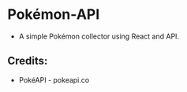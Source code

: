 # Pokémon-API

* A simple Pokémon collector using React and API.

## Credits:

* PokéAPI - pokeapi.co
